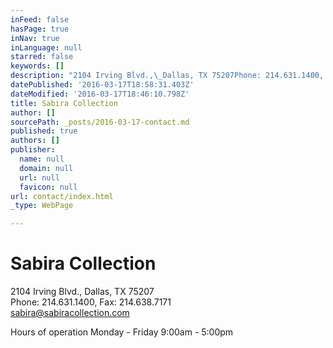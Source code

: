 ```yaml
---
inFeed: false
hasPage: true
inNav: true
inLanguage: null
starred: false
keywords: []
description: "2104 Irving Blvd.,\_Dallas, TX 75207Phone: 214.631.1400, Fax: 214.638.7171sabira@sabiracollection.com"
datePublished: '2016-03-17T18:58:31.403Z'
dateModified: '2016-03-17T18:46:10.798Z'
title: Sabira Collection
author: []
sourcePath: _posts/2016-03-17-contact.md
published: true
authors: []
publisher:
  name: null
  domain: null
  url: null
  favicon: null
url: contact/index.html
_type: WebPage

---
```

# Sabira Collection

2104 Irving Blvd., Dallas, TX 75207  
Phone: 214.631.1400, Fax: 214.638.7171  
sabira@sabiracollection.com

Hours of operation Monday - Friday 9:00am - 5:00pm

[][0]

[0]: mailto:sabira@sbcglobal.net